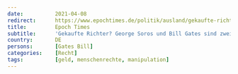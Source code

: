 ```yaml
---
date:          2021-04-08
redirect:      https://www.epochtimes.de/politik/ausland/gekaufte-richter-am-egmr-george-soros-und-bill-gates-sind-zwei-der-groessten-geldgeber-des-europarats-a3484703.html
title:         Epoch Times
subtitle:      'Gekaufte Richter? George Soros und Bill Gates sind zwei der größten Geldgeber des Europarats'
country:       DE
persons:       [Gates Bill]
categories:    [Recht]
tags:          [geld, menschenrechte, manipulation]
---
```

